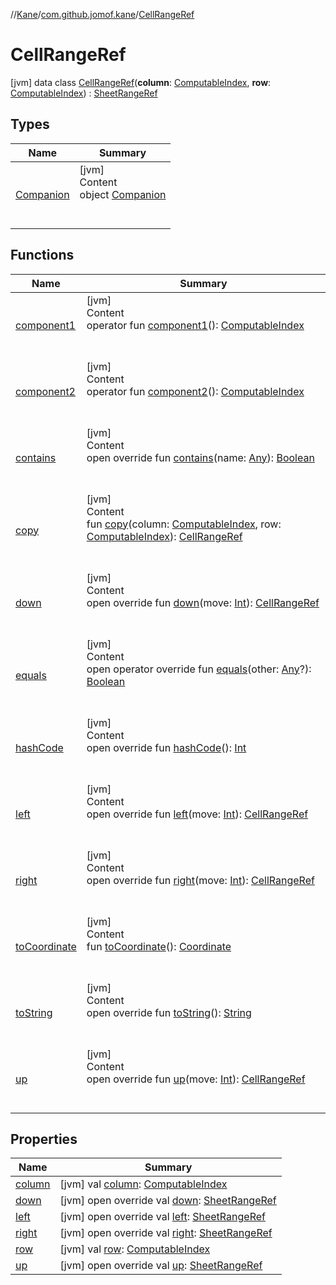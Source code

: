 //[Kane](../../index.md)/[com.github.jomof.kane](../index.md)/[CellRangeRef](index.md)



# CellRangeRef  
 [jvm] data class [CellRangeRef](index.md)(**column**: [ComputableIndex](../-computable-index/index.md), **row**: [ComputableIndex](../-computable-index/index.md)) : [SheetRangeRef](../-sheet-range-ref/index.md)   


## Types  
  
|  Name|  Summary| 
|---|---|
| [Companion](-companion/index.md)| [jvm]  <br>Content  <br>object [Companion](-companion/index.md)  <br><br><br>


## Functions  
  
|  Name|  Summary| 
|---|---|
| [component1](component1.md)| [jvm]  <br>Content  <br>operator fun [component1](component1.md)(): [ComputableIndex](../-computable-index/index.md)  <br><br><br>
| [component2](component2.md)| [jvm]  <br>Content  <br>operator fun [component2](component2.md)(): [ComputableIndex](../-computable-index/index.md)  <br><br><br>
| [contains](contains.md)| [jvm]  <br>Content  <br>open override fun [contains](contains.md)(name: [Any](https://kotlinlang.org/api/latest/jvm/stdlib/kotlin/-any/index.html)): [Boolean](https://kotlinlang.org/api/latest/jvm/stdlib/kotlin/-boolean/index.html)  <br><br><br>
| [copy](copy.md)| [jvm]  <br>Content  <br>fun [copy](copy.md)(column: [ComputableIndex](../-computable-index/index.md), row: [ComputableIndex](../-computable-index/index.md)): [CellRangeRef](index.md)  <br><br><br>
| [down](down.md)| [jvm]  <br>Content  <br>open override fun [down](down.md)(move: [Int](https://kotlinlang.org/api/latest/jvm/stdlib/kotlin/-int/index.html)): [CellRangeRef](index.md)  <br><br><br>
| [equals](https://kotlinlang.org/api/latest/jvm/stdlib/kotlin/-any/equals.html)| [jvm]  <br>Content  <br>open operator override fun [equals](https://kotlinlang.org/api/latest/jvm/stdlib/kotlin/-any/equals.html)(other: [Any](https://kotlinlang.org/api/latest/jvm/stdlib/kotlin/-any/index.html)?): [Boolean](https://kotlinlang.org/api/latest/jvm/stdlib/kotlin/-boolean/index.html)  <br><br><br>
| [hashCode](https://kotlinlang.org/api/latest/jvm/stdlib/kotlin/-any/hash-code.html)| [jvm]  <br>Content  <br>open override fun [hashCode](https://kotlinlang.org/api/latest/jvm/stdlib/kotlin/-any/hash-code.html)(): [Int](https://kotlinlang.org/api/latest/jvm/stdlib/kotlin/-int/index.html)  <br><br><br>
| [left](left.md)| [jvm]  <br>Content  <br>open override fun [left](left.md)(move: [Int](https://kotlinlang.org/api/latest/jvm/stdlib/kotlin/-int/index.html)): [CellRangeRef](index.md)  <br><br><br>
| [right](right.md)| [jvm]  <br>Content  <br>open override fun [right](right.md)(move: [Int](https://kotlinlang.org/api/latest/jvm/stdlib/kotlin/-int/index.html)): [CellRangeRef](index.md)  <br><br><br>
| [toCoordinate](to-coordinate.md)| [jvm]  <br>Content  <br>fun [toCoordinate](to-coordinate.md)(): [Coordinate](../-coordinate/index.md)  <br><br><br>
| [toString](to-string.md)| [jvm]  <br>Content  <br>open override fun [toString](to-string.md)(): [String](https://kotlinlang.org/api/latest/jvm/stdlib/kotlin/-string/index.html)  <br><br><br>
| [up](up.md)| [jvm]  <br>Content  <br>open override fun [up](up.md)(move: [Int](https://kotlinlang.org/api/latest/jvm/stdlib/kotlin/-int/index.html)): [CellRangeRef](index.md)  <br><br><br>


## Properties  
  
|  Name|  Summary| 
|---|---|
| [column](index.md#com.github.jomof.kane/CellRangeRef/column/#/PointingToDeclaration/)|  [jvm] val [column](index.md#com.github.jomof.kane/CellRangeRef/column/#/PointingToDeclaration/): [ComputableIndex](../-computable-index/index.md)   <br>
| [down](index.md#com.github.jomof.kane/CellRangeRef/down/#/PointingToDeclaration/)|  [jvm] open override val [down](index.md#com.github.jomof.kane/CellRangeRef/down/#/PointingToDeclaration/): [SheetRangeRef](../-sheet-range-ref/index.md)   <br>
| [left](index.md#com.github.jomof.kane/CellRangeRef/left/#/PointingToDeclaration/)|  [jvm] open override val [left](index.md#com.github.jomof.kane/CellRangeRef/left/#/PointingToDeclaration/): [SheetRangeRef](../-sheet-range-ref/index.md)   <br>
| [right](index.md#com.github.jomof.kane/CellRangeRef/right/#/PointingToDeclaration/)|  [jvm] open override val [right](index.md#com.github.jomof.kane/CellRangeRef/right/#/PointingToDeclaration/): [SheetRangeRef](../-sheet-range-ref/index.md)   <br>
| [row](index.md#com.github.jomof.kane/CellRangeRef/row/#/PointingToDeclaration/)|  [jvm] val [row](index.md#com.github.jomof.kane/CellRangeRef/row/#/PointingToDeclaration/): [ComputableIndex](../-computable-index/index.md)   <br>
| [up](index.md#com.github.jomof.kane/CellRangeRef/up/#/PointingToDeclaration/)|  [jvm] open override val [up](index.md#com.github.jomof.kane/CellRangeRef/up/#/PointingToDeclaration/): [SheetRangeRef](../-sheet-range-ref/index.md)   <br>

